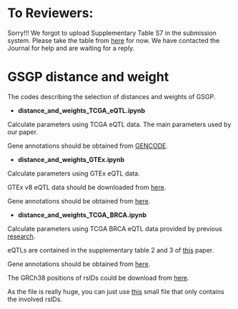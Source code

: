 # To Reviewers:
Sorry!!! We forgot to upload Supplementary Table S7 in the submission system. Please take the table from [here](https://github.com/Evan210/GSGP_distance_and_weight/blob/main/Supplementary%20Table%20S7.xlsx) for now. We have contacted the Journal for help and are waiting for a reply.

# GSGP distance and weight
The codes describing the selection of distances and weights of GSGP.

- **distance_and_weights_TCGA_eQTL.ipynb**

Calculate parameters using TCGA eQTL data. The main parameters used by our paper.

Gene annotations should be obtained from [GENCODE](https://www.gencodegenes.org/human/).

- **distance_and_weights_GTEx.ipynb**

Calculate parameters using GTEx eQTL data.

GTEx v8 eQTL data should be downloaded from [here](https://storage.googleapis.com/gtex_analysis_v8/single_tissue_qtl_data/GTEx_Analysis_v8_eQTL.tar).

Gene annotations should be obtained from [here](https://storage.googleapis.com/gtex_analysis_v8/reference/gencode.v26.GRCh38.genes.gtf).

- **distance_and_weights_TCGA_BRCA.ipynb**

Calculate parameters using TCGA BRCA eQTL data provided by previous [research](https://doi.org/10.1016/j.cell.2012.12.034).

eQTLs are contained in the supplementary table 2 and 3 of [this](https://doi.org/10.1016/j.cell.2012.12.034) paper.

Gene annotations should be obtained from [here](https://api.gdc.cancer.gov/data/25aa497c-e615-4cb7-8751-71f744f9691f).

The GRCh38 positions of rsIDs could be download from [here](https://ftp.ncbi.nlm.nih.gov/snp/organisms/human_9606_b151_GRCh38p7/VCF/All_20180418.vcf.gz).

As the file is really huge, you can just use [this](https://github.com/Evan210/GSGP_distance_and_weight/raw/main/rsID.txt.gz) small file that only contains the involved rsIDs.
